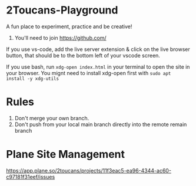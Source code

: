 # 2Toucans-Playground
A fun place to experiment, practice and be creative! 

1. You'll need to join https://github.com/

If you use vs-code, add the live server extension & click on the live browser button, that should be to the bottom left of your vscode screen.

If you use bash, run `xdg-open index.html` in your terminal to open the site in your browser. You
mignt need to install xdg-open first with `sudo apt install -y xdg-utils`


# Rules

1. Don't merge your own branch.
2. Don't push from your local main branch directly into the remote remain branch

# Plane Site Management

https://app.plane.so/2toucans/projects/11f3eac5-ea96-4344-ac60-c97181f31eef/issues
